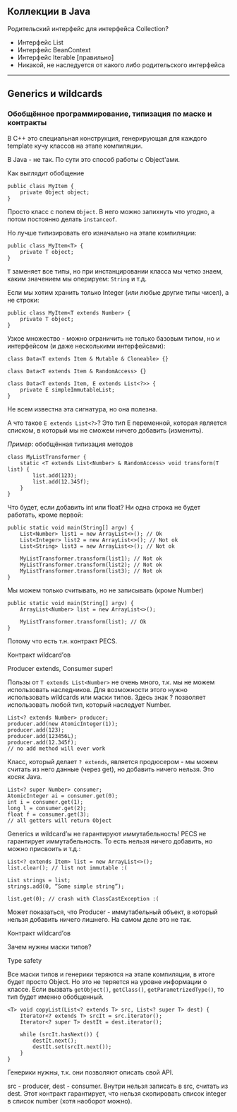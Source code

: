 ﻿## Коллекции в Java

Родительский интерфейс для интерфейса Collection?
* Интерфейс List
* Интерфейс BeanContext
* Интерфейс Iterable [правильно]
* Никакой, не наследуется от какого либо родительского интерфейса

---

## Generics и wildcards

### Обобщённое программирование, типизация по маске и контракты

В С++ это специальная конструкция, генерирующая для каждого template кучу классов на этапе компиляции.

В Java - не так. По сути это способ работы с Object'ами.

Как выглядит обобщение

```
public class MyItem {
    private Object object;
}
```

Просто класс с полем `Object`. В него можно запихнуть что угодно, а потом постоянно делать `instanceof`.

Но лучше типизировать его изначально на этапе компиляции:

```
public class MyItem<T> {
    private T object;
}
```

`T` заменяет все типы, но при инстанцировании класса мы четко знаем, каким значением мы оперируем: `String` и т.д.

Если мы хотим хранить только Integer (или любые другие типы чисел), а не строки:

```
public class MyItem<T extends Number> {
    private T object;
}
```

Узкое множество - можно ограничить не только базовым типом, но и интерфейсом (и даже несколькими интерфейсами):

```
class Data<T extends Item & Mutable & Cloneable> {}

class Data<T extends Item & RandomAccess> {}

class Data<T extends Item, E extends List<?>> {
    private E simpleImmutableList;
}
```

Не всем известна эта сигнатура, но она полезна.

А что такое `E extends List<?>`? Это тип E переменной, которая является списком, в который мы не сможем ничего добавить (изменить).

_Пример_: обобщённая типизация методов

```
class MyListTransformer {
    static <T extends List<Number> & RandomAccess> void transform(T list) {
        list.add(123);
        list.add(12.345f);
    }
}
```

Что будет, если добавить int или float? Ни одна строка не будет работать, кроме первой:

```
public static void main(String[] argv) {
    List<Number> list1 = new ArrayList<>(); // Ok
    List<Integer> list2 = new ArrayList<>(); // Not ok
    List<String> list3 = new ArrayList<>(); // Not ok

    MyListTransformer.transform(list1); // Not ok
    MyListTransformer.transform(list2); // Not ok
    MyListTransformer.transform(list3); // Not ok
}
```

Мы можем только считывать, но не записывать (кроме Number)

```
public static void main(String[] argv) {
    ArrayList<Number> list = new ArrayList<>();

    MyListTransformer.transform(list); // Ok
}
```

Потому что есть т.н. контракт PECS. 

Контракт wildcard’ов

Producer extends,
Consumer super!

Пользы от `T extends List<Number>` не очень много, т.к. мы не можем использовать наследников. Для возможности этого нужно использовать wildcards или маски типов. Здесь знак ? позволяет использовать любой тип, который наследует Number.

```
List<? extends Number> producer;
producer.add(new AtomicInteger(1));
producer.add(123);
producer.add(123456L);
producer.add(12.345f);
// no add method will ever work
```

Класс, который делает `? extends`, является продюсером - мы можем считать из него данные (через get), но добавить ничего нельзя. Это косяк Java.

```
List<? super Number> consumer;
AtomicInteger ai = consumer.get(0);
int i = consumer.get(1);
long l = consumer.get(2);
float f = consumer.get(3);
// all getters will return Object
```

Generics и wildcard’ы не гарантируют
иммутабельность! PECS не гарантирует иммутабельность. То есть нельзя ничего добавить, но можно присвоить и т.д.:

```
List<? extends Item> list = new ArrayList<>();
list.clear(); // list not immutable :(

List strings = list;
strings.add(0, “Some simple string”);

list.get(0); // crash with ClassCastException :(
```

Может показаться, что Producer - иммутабельный объект, в который нельзя добавить ничего лишнего. На самом деле это не так.

Контракт wildcard’ов

Зачем нужны маски типов?

Type safety

Все маски типов и генерики теряются на этапе компиляции, в итоге будет просто Object. Но это не теряется на уровне информации о классе. Если вызвать `getObject()`, `getClass()`, `getParametrizedType()`, то тип будет именно обобщенный.

```
<T> void copyList(List<? extends T> src, List<? super T> dest) {
    Iterator<? extends T> srcIt = src.iterator();
    Iterator<? super T> destIt = dest.iterator();

    while (srcIt.hasNext()) {
        destIt.next();
        destIt.set(srcIt.next());
    }
}
```

Генерики нужны, т.к. они позволяют описать свой API.

src - producer, dest - consumer. Внутри нельзя записать в src, считать из dest. Этот контракт гарантирует, что нельзя скопировать список integer в список number (хотя наоборот можно).

